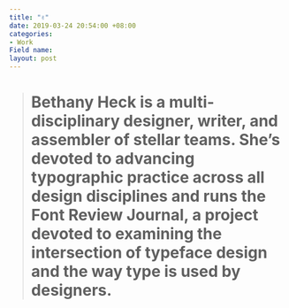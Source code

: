 ```yaml
---
title: "✌"
date: 2019-03-24 20:54:00 +08:00
categories:
- Work
Field name: 
layout: post
---
```


> # Bethany Heck is a multi-disciplinary designer, writer, and assembler of stellar teams. She’s devoted to advancing typographic practice across all design disciplines and runs the Font Review Journal, a project devoted to examining the intersection of typeface design and the way type is used by designers.

<div class="whitespace"></div>